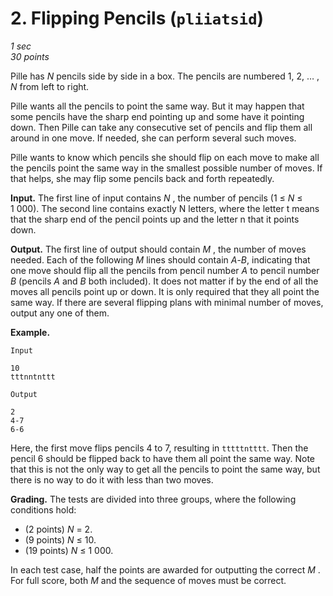 # 2. Flipping Pencils (`pliiatsid`)

*1 sec*  
*30 points*

Pille has *N* pencils side by side in a box. The pencils are numbered 1, 2, &hellip; , *N* from left
to right.

Pille wants all the pencils to point the same way. But it may happen that some pencils have the
sharp end pointing up and some have it pointing down. Then Pille can take any consecutive set of
pencils and flip them all around in one move. If needed, she can perform several such moves.

Pille wants to know which pencils she should flip on each move to make all the pencils point the
same way in the smallest possible number of moves. If that helps, she may flip some pencils back and
forth repeatedly.

**Input.** The first line of input contains *N* , the number of pencils (1 &le; *N* &le; 1&nbsp;000). The
second line contains exactly N letters, where the letter t means that the sharp end of the pencil
points up and the letter n that it points down.

**Output.** The first line of output should contain *M* , the number of moves needed. Each of the
following *M* lines should contain *A*-*B*, indicating that one move should flip all the pencils
from pencil number *A* to pencil number *B* (pencils *A* and *B* both included). It does not matter
if by the end of all the moves all pencils point up or down. It is only required that they all point
the same way. If there are several flipping plans with minimal number of moves, output any one of
them.

**Example.**

`Input`

    10
    tttnntnttt

`Output`

    2
    4-7
    6-6

Here, the first move flips pencils 4 to 7, resulting in `tttttntttt`. Then the pencil 6 should be
flipped back to have them all point the same way. Note that this is not the only way to get all
the pencils to point the same way, but there is no way to do it with less than two moves.

**Grading.** The tests are divided into three groups, where the following conditions hold:

* (2 points) *N* = 2.
* (9 points) *N* &le; 10.
* (19 points) *N* &le; 1&nbsp;000.

In each test case, half the points are awarded for outputting the correct *M* . For full score, both
*M* and the sequence of moves must be correct.
